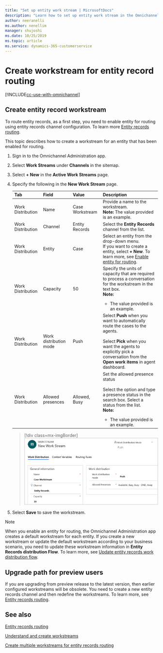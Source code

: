 ```yaml
---
title: "Set up entity work stream | MicrosoftDocs"
description: "Learn how to set up entity work stream in the Omnichannel for Customer Service."
author: neeranelli
ms.author: nenellim
manager: shujoshi
ms.date: 10/25/2019
ms.topic: article
ms.service: dynamics-365-customerservice
---
```


# Create workstream for entity record routing

[!INCLUDE[cc-use-with-omnichannel](../includes/cc-use-with-omnichannel.md)]

## Create entity record workstream

To route entity records, as a first step, you need to enable entity for routing using entity records channel configuration. To learn more [Entity records routing](entity-channel.md).

This topic describes how to create a workstream for an entity that has been enabled for routing.

1. Sign in to the Omnichannel Administration app.

2. Select **Work Streams** under **Channels** in the sitemap.

3. Select **+ New** in the **Active Work Streams** page.

4. Specify the following in the **New Work Stream** page.

    | Tab | Field | Value | Description | 
    |---------------------|-----------------------------|-------------------------------------------|-------------------------------------------------|
    | Work Distribution | Name | Case Workstream | Provide a name to the workstream. <br> **Note:** The value provided is an example.  |
    | Work Distribution | Channel | Entity Records | Select the **Entity Records** channel from the list.|
    | Work Distribution | Entity | Case | Select an entity from the drop-down menu. <br> If you want to create a entity, select **+ New**. To learn more, see [Enable entity for routing](entity-channel.md#step-3-enable-entity-for-routing). |
    | Work Distribution | Capacity | 50 |Specify the units of capacity that are required to process a conversation for the workstream in the text box. <br> **Note:** <ul><li> The value provided is an example. </li></ul> |
    | Work Distribution | Work distribution mode | Push | Select **Push** when you want to automatically route the cases to the agents. <br><br> Select **Pick** when you want the agents to explicitly pick a conversation from the **Open work items** in agent dashboard. |
    | Work Distribution | Allowed presences | Allowed, Busy | Set the allowed presence status <br><br> Select the option and type a presence status in the search box. Select a status from the list. <br> **Note:** <ul><li> The value provided is an example. </li></ul>|

    > [!div class=mx-imgBorder] 
    > ![Specify values for the fields](media/case-ws3.png "New case workstream")

5. Select **Save** to save the workstream.

> [!Note]
> When you enable an entity for routing, the Omnichannel Administration app creates a default workstream for each entity. If you create a new workstream or update the default workstream according to your business scenario, you need to update these workstream information in **Entity Records distribution Flow**. To learn more, see [Update entity records work distribution flow](multiple-ws-entity-record-routing.md#update-entity-records-work-distribution-flow).

## Upgrade path for preview users

If you are upgrading from preview release to the latest version, then earlier configured workstreams will be obsolete. You need to create a new entity records channel and then redefine the workstreams. To learn more, see [Entity records routing](entity-channel.md).

## See also

[Entity records routing](entity-channel.md)

[Understand and create workstreams](work-streams-introduction.md)

[Create multiple workstreams for entity records routing](multiple-ws-entity-record-routing.md)
